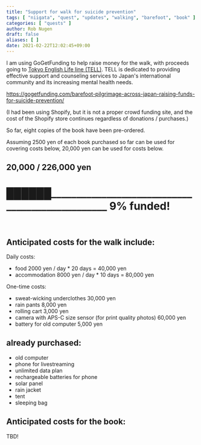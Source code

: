 ```yaml
---
title: "Support for walk for suicide prevention"
tags: [ "niigata", "quest", "updates", "walking", "barefoot", "book" ]
categories: [ "quests" ]
author: Rob Nugen
draft: false
aliases: [ ]
date: 2021-02-22T12:02:45+09:00
---
```


I am using GoGetFunding to help raise money for the walk, with proceeds going to
[Tokyo English Life line (TELL)](https://telljp.com/).
TELL is dedicated to providing effective support and counseling services
to Japan's international community and its increasing mental health needs.

https://gogetfunding.com/barefoot-pilgrimage-across-japan-raising-funds-for-suicide-prevention/

(I had been using Shopify, but it is not a proper crowd funding site,
and the cost of the Shopify store continues regardless of donations / purchases.)

So far, eight copies of the book have been pre-ordered.

Assuming 2500 yen of each book purchased so far can be used for covering costs below,
20,000 yen can be used for costs below.

## 20,000 / 226,000 yen

# ██████________________________________________________   9% funded!

<br>

## Anticipated costs for the walk include:

Daily costs:

* food 2000 yen / day  * 20 days = 40,000 yen
* accommodation 8000 yen / day * 10 days = 80,000 yen

One-time costs:

* sweat-wicking underclothes  30,000 yen
* rain pants      8,000 yen
* rolling cart 3,000 yen
* camera with APS-C size sensor (for print quality photos) 60,000 yen
* battery for old computer 5,000 yen

## already purchased:

* old computer
* phone for livestreaming
* unlimited data plan
* rechargeable batteries for phone
* solar panel
* rain jacket
* tent
* sleeping bag

## Anticipated costs for the book:

TBD!
